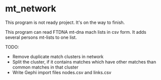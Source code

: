 # mt_network

This program is not ready project. It's on the way to finish.

This program can read FTDNA mt-dna mach lists in csv form. It adds several persons mt-lists to one list.

TODO:

- Remove duplicate match clusters in network
- Split the cluster, if it contains matches which have other matches than common matches in that cluster
- Write Gephi import files nodes.csv and links.csv
